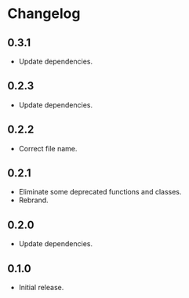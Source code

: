 # Changelog

## 0.3.1

- Update dependencies.

## 0.2.3

- Update dependencies.

## 0.2.2

- Correct file name.

## 0.2.1

- Eliminate some deprecated functions and classes.
- Rebrand.

## 0.2.0

- Update dependencies.

## 0.1.0

- Initial release.
